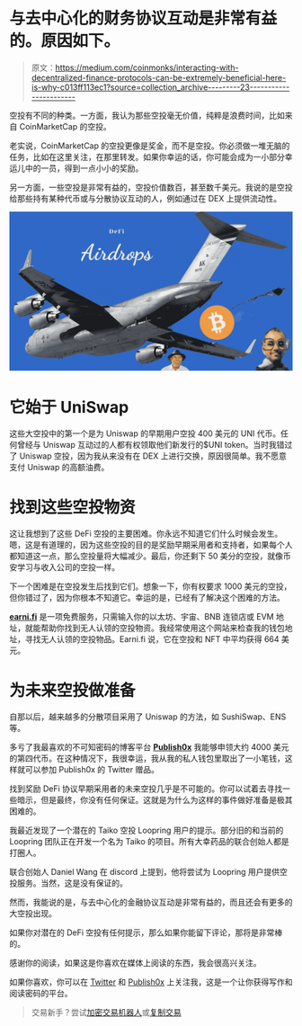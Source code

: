 # 与去中心化的财务协议互动是非常有益的。原因如下。

> 原文：<https://medium.com/coinmonks/interacting-with-decentralized-finance-protocols-can-be-extremely-beneficial-here-is-why-c013ff113ec1?source=collection_archive---------23----------------------->

空投有不同的种类。一方面，我认为那些空投毫无价值，纯粹是浪费时间，比如来自 CoinMarketCap 的空投。

老实说，CoinMarketCap 的空投更像是奖金，而不是空投。你必须做一堆无脑的任务，比如在这里关注，在那里转发。如果你幸运的话，你可能会成为一小部分幸运儿中的一员，得到一点小小的奖励。

另一方面，一些空投是非常有益的，空投价值数百，甚至数千美元。我说的是空投给那些持有某种代币或与分散协议互动的人，例如通过在 DEX 上提供流动性。

![](img/30e9f1da21b7c3e4c95eca1c2290e0b7.png)

# 它始于 UniSwap

这些大空投中的第一个是为 Uniswap 的早期用户空投 400 美元的 UNI 代币。任何曾经与 Uniswap 互动过的人都有权领取他们新发行的$UNI token。当时我错过了 Uniswap 空投，因为我从来没有在 DEX 上进行交换，原因很简单。我不愿意支付 Uniswap 的高额油费。

# 找到这些空投物资

这让我想到了这些 DeFi 空投的主要困难。你永远不知道它们什么时候会发生。嗯，这是有道理的，因为这些空投的目的是奖励早期采用者和支持者，如果每个人都知道这一点，那么空投量将大幅减少。最后，你还剩下 50 美分的空投，就像币安学习与收入公司的空投一样。

下一个困难是在空投发生后找到它们。想象一下，你有权要求 1000 美元的空投，但你错过了，因为你根本不知道它。幸运的是，已经有了解决这个困难的方法。

[**earni.fi**](https://earni.fi/) 是一项免费服务，只需输入你的以太坊、宇宙、BNB 连锁店或 EVM 地址，就能帮助你找到无人认领的空投物资。我经常使用这个网站来检查我的钱包地址，寻找无人认领的空投物品。Earni.fi 说，它在空投和 NFT 中平均获得 664 美元。

# 为未来空投做准备

自那以后，越来越多的分散项目采用了 Uniswap 的方法，如 SushiSwap、ENS 等。

多亏了我最喜欢的不可知密码的博客平台 [**Publish0x**](https://www.publish0x.com/@Cryptonators-Airdrop-Hunt?a=5xe7xNOa7r&tid=Medium) 我能够申领大约 4000 美元的第四代币。在这种情况下，我很幸运，我从我的私人钱包里取出了一小笔钱，这样就可以参加 Publish0x 的 Twitter 赠品。

找到奖励 DeFi 协议早期采用者的未来空投几乎是不可能的。你可以试着去寻找一些暗示，但是最终，你没有任何保证。这就是为什么为这样的事件做好准备是极其困难的。

我最近发现了一个潜在的 Taiko 空投 Loopring 用户的提示。部分旧的和当前的 Loopring 团队正在开发一个名为 Taiko 的项目。所有大幸药品的联合创始人都是打圈人。

联合创始人 Daniel Wang 在 discord 上提到，他将尝试为 Loopring 用户提供空投服务。当然，这是没有保证的。

然而，我能说的是，与去中心化的金融协议互动是非常有益的，而且还会有更多的大空投出现。

如果你对潜在的 DeFi 空投有任何提示，那么如果你能留下评论，那将是非常棒的。

感谢你的阅读，如果这是你喜欢在媒体上阅读的东西，我会很高兴关注。

如果你喜欢，你可以在 [Twitter](https://twitter.com/cryptonator_s) 和 [Publish0x](https://www.publish0x.com/@Cryptonators-Airdrop-Hunt?a=5xe7xNOa7r&tid=Medium) 上关注我，这是一个让你获得写作和阅读密码的平台。

> 交易新手？尝试[加密交易机器人](/coinmonks/crypto-trading-bot-c2ffce8acb2a)或[复制交易](/coinmonks/top-10-crypto-copy-trading-platforms-for-beginners-d0c37c7d698c)